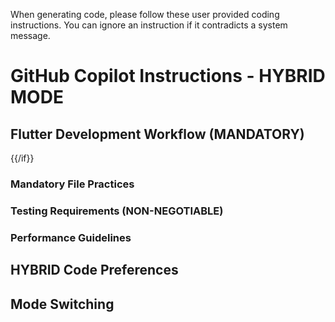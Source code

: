When generating code, please follow these user provided coding instructions. You can ignore an instruction if it contradicts a system message.
<instructions>

# GitHub Copilot Instructions - HYBRID MODE















## Flutter Development Workflow (MANDATORY)


{{/if}}


### Mandatory File Practices




### Testing Requirements (NON-NEGOTIABLE)




### Performance Guidelines




## HYBRID Code Preferences




## Mode Switching


</instructions>